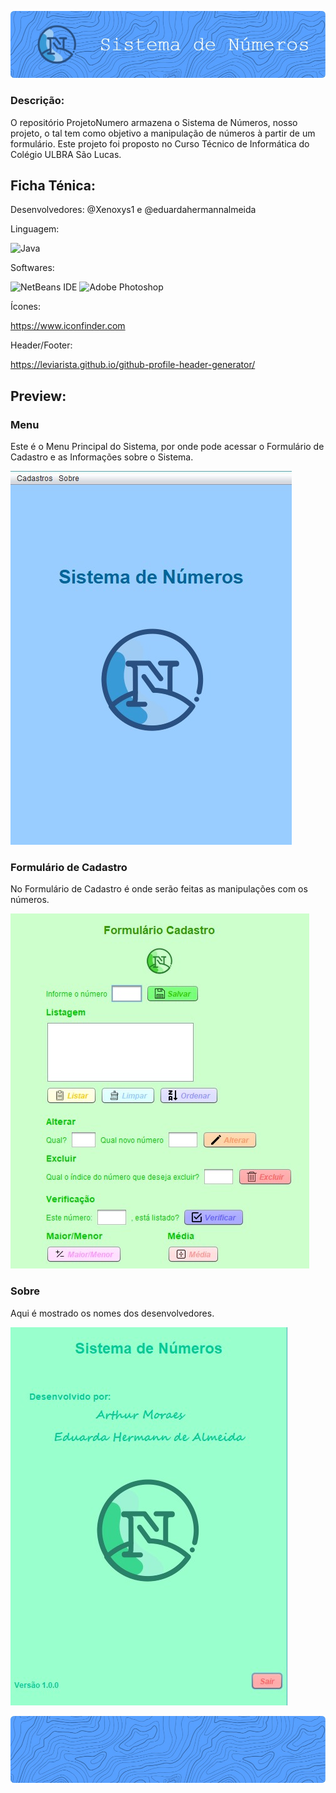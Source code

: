 ![Header](./ProjetoNumeroHeader.jpeg)

### Descrição:
O repositório ProjetoNumero armazena o Sistema de Números, nosso projeto, o tal tem como objetivo a manipulação de números à partir de um formulário. Este projeto foi proposto no Curso Técnico de Informática do Colégio ULBRA São Lucas.

## Ficha Ténica:

Desenvolvedores: @Xenoxys1 e @eduardahermannalmeida 

Linguagem:

![Java](https://img.shields.io/badge/Java-ED8B00?style=for-the-badge&logo=openjdk&logoColor=white)

Softwares:

![NetBeans IDE](https://img.shields.io/badge/NetBeansIDE-1B6AC6.svg?style=for-the-badge&logo=apache-netbeans-ide&logoColor=white)
![Adobe Photoshop](https://img.shields.io/badge/adobe%20photoshop-%2331A8FF.svg?style=for-the-badge&logo=adobe%20photoshop&logoColor=white)


Ícones:

https://www.iconfinder.com

Header/Footer:

https://leviarista.github.io/github-profile-header-generator/


## Preview:

### Menu
Este é o Menu Principal do Sistema, por onde pode acessar o Formulário de Cadastro e as Informações sobre o Sistema.

![Menu](./ProjetoNumeroMenu.jpeg)

### Formulário de Cadastro
No Formulário de Cadastro é onde serão feitas as manipulações com os números.

![Cadastro](./ProjetoNumeroCadastro.jpeg)

### Sobre
Aqui é mostrado os nomes dos desenvolvedores.

![Sobre](./ProjetoNumeroSobre.jpeg)

![Footer](./ProjetoNumeroFooter.jpeg)

